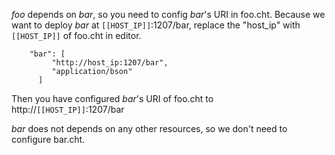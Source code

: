 <!--
 * @Descripttion: 
 * @Author: lzy
 * @Date: 2020-05-21 10:06:27
 * @LastEditors: lzy
 * @LastEditTime: 2020-05-21 11:26:07
--> 
*foo* depends on *bar*, so you need to config *bar*'s URI in foo.cht.
Because we want to deploy *bar* at `[[HOST_IP]]`:1207/bar,
replace the "host_ip" with` [[HOST_IP]]` of foo.cht in editor.

```   
    "bar": [
         "http://host_ip:1207/bar",
         "application/bson"
      ]
```

Then you have configured *bar*'s URI of foo.cht to
http://`[[HOST_IP]]`:1207/bar

*bar* does not depends on any other resources, so we don't need to configure bar.cht.